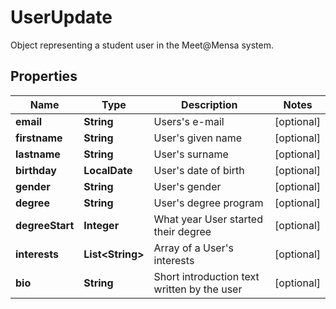 

# UserUpdate

Object representing a student user in the Meet@Mensa system.

## Properties

| Name | Type | Description | Notes |
|------------ | ------------- | ------------- | -------------|
|**email** | **String** | Users&#39;s e-mail |  [optional] |
|**firstname** | **String** | User&#39;s given name |  [optional] |
|**lastname** | **String** | User&#39;s surname |  [optional] |
|**birthday** | **LocalDate** | User&#39;s date of birth |  [optional] |
|**gender** | **String** | User&#39;s gender |  [optional] |
|**degree** | **String** | User&#39;s degree program |  [optional] |
|**degreeStart** | **Integer** | What year User started their degree |  [optional] |
|**interests** | **List&lt;String&gt;** | Array of a User&#39;s interests |  [optional] |
|**bio** | **String** | Short introduction text written by the user |  [optional] |



